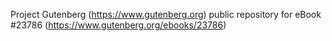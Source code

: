 Project Gutenberg (https://www.gutenberg.org) public repository for eBook #23786 (https://www.gutenberg.org/ebooks/23786)
